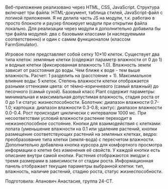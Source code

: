 Веб-приложение реализовано через HTML, CSS, JavaScript. Структура включает три файла: HTML-документ, таблица стилей, JavaScript-файл с логикой приложения. 
Я не делила часть JS на модули, т.к. работаю в просто блокноте и раузер блокирует модули при открытии файла локально.
Для реализации через модули я дополнительно добавила бы три файла модулей: два с базовыми классами (и наследуемыми соответственно) и один с самим функционалом (классом FarmSimulator).

Игровое поле представляет собой сетку 10×10 клеток. Существует два типа клеток: земляные клетки (содержат параметр влажности от 0 до 1) и водные клетки (фиксированная влажность 1.0). 
Влажность земли зависит от расстояния до воды. Чем ближе к воде - тем выше влажность. Расчет: 1 разделить на (расстояние + 1).
Максимальное влияние воды: 5 клеток.
Степень влажности клетки отображается разными оттенками цвета: от тёмно-коричневого (самый влажный) до песочного (самый сухой).
Базовый класс Plant содержит параметры: минимальная и максимальная допустимая влажность, стадия роста от 0 до 1 и статус жизнеспособности. 
Болотник: диапазон влажности 0.7-1.0; картошка: диапазон влажности 0.3-0.8; кактус: диапазон влажности 0.0-0.4. 
Рост происходит циклически с интервалом 1000 мс. При несоответствии условий влажности растение переходит в нежизнеспособное состояние.
Кнопки для взаимодействия с клетками: лопата (уменьшение влажности на 0.1 или удаление растений, кнопки размещение соответствующих растений на земляных клетках, ведро: преобразование типа клетки (земля-вода) с пересчетом влажности.
Дополнительно добавлена кнопка курсора для комфортного просмотра информации о клетке без изменения её свойств. 
У каждой кнопки есть описание внутри самой кнопки.
Растения отображаются эмодзи с тремя размерами в зависимости от стадии роста.
Информационная панель отображает текущие параметры выбранной клетки: тип, влажность, наличие растений, стадию роста, статус жизнеспособности.

Подготовила: Апанович Анастасия, группа 24-СТ.
